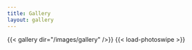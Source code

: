 ```yaml
---
title: Gallery
layout: gallery
---
```


{{< gallery dir="/images/gallery" />}} {{< load-photoswipe >}}
